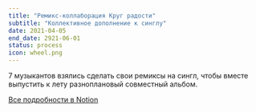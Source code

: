 ```yaml
---
title: "Ремикс-коллаборация Круг радости"
subtitle: "Коллективное дополнение к синглу"
date: 2021-04-05
end_date: 2921-06-01
status: process
icon: wheel.png
---
```


7 музыкантов взялись сделать свои ремиксы на сингл, чтобы вместе выпустить к лету разноплановый совместный альбом.

[Все подробности в Notion](https://www.notion.so/tsoop-circle-of-joy-collab-album-115ad06062a543d98e34e290ea6138d5)
